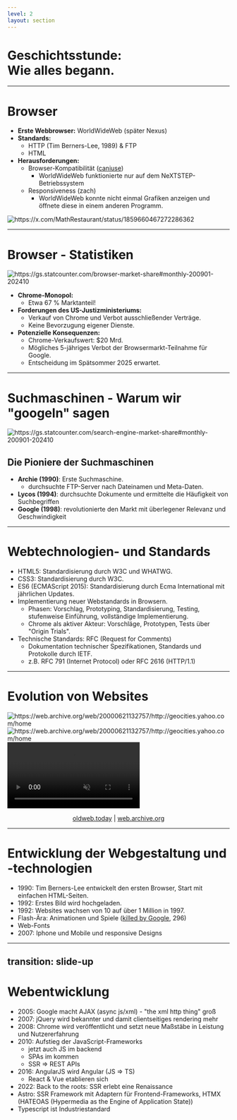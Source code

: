 ```yaml
---
level: 2
layout: section
---
```


<h1>
Geschichtsstunde: <br>Wie alles begann.
</h1>

<!--
# Geschichtsstunde: <br>Wie alles begann
-->

---

# Browser

<div grid="~ cols-2 gap-4">
<div>

* **Erste Webbrowser:** WorldWideWeb (später Nexus)
* **Standards:**
  * HTTP (Tim Berners-Lee, 1989) & FTP
  * HTML
* **Herausforderungen:**
  * Browser-Kompatibilität ([caniuse](https://caniuse.com))
    * WorldWideWeb funktionierte nur auf dem NeXTSTEP-Betriebssystem
  * Responsiveness (zach)
    * WorldWideWeb konnte nicht einmal Grafiken anzeigen und öffnete diese in einem anderen Programm.

</div><div>

<img border="rounded" class="h-95" src="/image-9.png" alt="https://x.com/MathRestaurant/status/1859660467272286362">

<!-- Alternative Display: -->
<!-- ![https://x.com/MathRestaurant/status/1859660467272286362](/image-9.png) -->
<!-- <Tweet id="1859660467272286362" scale="0.60" /> -->

<!-- Alternative Meme: -->
<!-- <img border="rounded" class="h-95" src="/image-11.png" alt="https://x.com/gyorgy_dev/status/1861345694990111152"> -->

</div>
</div>

<!--
# Browser

* **Erste Webbrowser:** WorldWideWeb (später Nexus)
* **Standards:**
  * HTTP (Tim Berners-Lee, 1989) & FTP
  * HTML
* **Herausforderungen:**
  * Browser-Kompatibilität ([caniuse](https://caniuse.com))
    * WorldWideWeb funktionierte nur auf dem NeXTSTEP-Betriebssystem
  * Responsiveness (zach)
    * WorldWideWeb konnte nicht einmal Grafiken anzeigen und öffnete diese in einem anderen Programm.
-->

---

# Browser - Statistiken

<div class="~ grid cols-[auto_1fr] gap-4">
  <div>
    <Browsers />
    <img src="/image-13.png" class="h-80" border="rounded" alt="https://gs.statcounter.com/browser-market-share#monthly-200901-202410">
  </div>

  * **Chrome-Monopol:**
    * Etwa 67 % Marktanteil!
  * **Forderungen des US-Justizministeriums:**
    * Verkauf von Chrome und Verbot ausschließender Verträge.
    * Keine Bevorzugung eigener Dienste.
  * **Potenzielle Konsequenzen:**
    * Chrome-Verkaufswert: $20 Mrd.
    * Mögliches 5-jähriges Verbot der Browsermarkt-Teilnahme für Google.
    * Entscheidung im Spätsommer 2025 erwartet.

</div>

<!-- <v-drag pos="663,206,261,_">
  <div text-center text-3xl border border-main rounded h-40 bg-main>
  </div>
</v-drag> -->

<!--
# Browser - Statistiken

* **Chrome-Monopol:**
  * Etwa 67 % Marktanteil!
* **Forderungen des US-Justizministeriums:**
  * Verkauf von Chrome und Verbot ausschließender Verträge.
  * Keine Bevorzugung eigener Dienste.
* **Potenzielle Konsequenzen:**
  * Chrome-Verkaufswert: $20 Mrd.
  * Mögliches 5-jähriges Verbot der Browsermarkt-Teilnahme für Google.
  * Entscheidung im Spätsommer 2025 erwartet.
-->

---

# Suchmaschinen - Warum wir <span v-mark.blue="1">"googeln"</span> sagen

<div class="~ grid cols-[auto_1fr] gap-4">

<img src="/image-14.png" class="h-80" border="rounded" alt="https://gs.statcounter.com/search-engine-market-share#monthly-200901-202410">

<div v-click="2">

## Die Pioniere der Suchmaschinen

- **Archie (1990)**: Erste Suchmaschine.
  - durchsuchte FTP-Server nach Dateinamen und Meta-Daten.
- **Lycos (1994)**: durchsuchte Dokumente und ermittelte die Häufigkeit von Suchbegriffen
- **Google (1998)**: revolutionierte den Markt mit überlegener Relevanz und Geschwindigkeit

</div>

</div>

<!--
# Suchmaschinen - Warum wir "googeln" sagen

## Die Pioniere der Suchmaschinen

- **Archie (1990)**: Erste Suchmaschine.
  - FTP-Server konnte nach Dateinamen und Meta-Informationen durchsucht werden.
- **Lycos (1994)**: Eine der ersten Suchmaschinen, die Dokumente durchsuchen und die Häufigkeit von Suchbegriffen ermitteln konnte.
- **Google (1998)**: Revolutionierte den Markt mit überlegener Relevanz und Geschwindigkeit, was es zur bevorzugten Suchmaschine machte.
-->

---

# Webtechnologien- und Standards

* HTML5: Standardisierung durch W3C und WHATWG.
* CSS3: Standardisierung durch W3C.
* ES6 (ECMAScript 2015): Standardisierung durch Ecma International mit jährlichen Updates.
* Implementierung neuer Webstandards in Browsern.
  * Phasen: Vorschlag, Prototyping, Standardisierung, Testing, stufenweise Einführung, vollständige Implementierung.
  * Chrome als aktiver Akteur: Vorschläge, Prototypen, Tests über "Origin Trials".
* Technische Standards: RFC (Request for Comments)
  * Dokumentation technischer Spezifikationen, Standards und Protokolle durch IETF.
  * z.B. RFC 791 (Internet Protocol) oder RFC 2616 (HTTP/1.1)

<!--
* HTML5: Standardisierung durch W3C und WHATWG.
* CSS3: Standardisierung durch W3C.
* ES6 (ECMAScript 2015): Standardisierung durch Ecma International mit jährlichen Updates.
* Implementierung neuer Webstandards in Browsern.
  * Phasen: Vorschlag, Prototyping, Standardisierung, Testing, stufenweise Einführung, vollständige Implementierung.
  * Chrome als aktiver Akteur: Vorschläge, Prototypen, Tests über "Origin Trials".
* Technische Standards: RFC (Request for Comments)
  * Dokumentation technischer Spezifikationen, Standards und Protokolle durch IETF.
  * z.B. RFC 791 (Internet Protocol) oder RFC 2616 (HTTP/1.1)
-->

---

# Evolution von Websites

<div grid="~ cols-3 gap-2" m="t-2">

<img border="rounded" src="/image-8.png" alt="https://web.archive.org/web/20000621132757/http://geocities.yahoo.com/home">

<img border="rounded" src="/image-7.png" alt="https://web.archive.org/web/20000621132757/http://geocities.yahoo.com/home">

<video border="rounded" autoplay loop muted playsinline>
    <source src="/20241125-2203-24.8713333.mp4" type="video/mp4">
    Your browser does not support the video tag.
</video>

</div>

<center>

[oldweb.today](https://oldweb.today) | [web.archive.org](https://web.archive.org)

</center>

<!--
1. HTML
2. CSS und Bilder
3. Alles, was man sich erträumen kann
-->

---

# Entwicklung der Webgestaltung und -technologien

- 1990: Tim Berners-Lee entwickelt den ersten Browser, Start mit einfachen HTML-Seiten.
- 1992: Erstes Bild wird hochgeladen.
- 1992: Websites wachsen von 10 auf über 1 Million in 1997.
- Flash-Ära: Animationen und Spiele ([killed by Google](https://killedbygoogle.com), 296)
- Web-Fonts
- 2007: Iphone und Mobile und responsive Designs

<!--
# Entwicklung der Webgestaltung und -technologien

- **Die Geburt des Webs**
  - 1990: Tim Berners-Lee entwickelt den ersten Browser, Start mit einfachen HTML-Seiten.
  - 1992: Erstes Bild wird hochgeladen.

- **Öffentlicher Zugang zum Internet**
  - Mitte der 90er: Internet gewinnt an Bekanntheit.
  - Tools wie GeoCities und FrontPage ermöglichen einfache Webseiten.

- **Technologisches Wachstum**
  - Websites wachsen von 10 (1992) auf über 1 Million (1997).
  - Einführung von JavaScript und CSS.

- **Flash-Ära**
  - Flash bringt Animationen und interaktive Designs, wird aber aus Sicherheits- und Zugänglichkeitsgründen eingestellt.

- **Web 2.0 und soziale Medien**
  - Plattformen wie Myspace, Facebook, Twitter, YouTube und Instagram entstehen.
  - Infinite Scrolling und bessere Video-Funktionen dominieren.

- **Design-Evolution**
  - Einführung von Web-Fonts, flat Design löst Skeuomorphismus ab.

- **Mobile und responsive Designs**
  - Mit dem iPhone (2007) wird responsive Design essenziell.
  - Fokus auf Barrierefreiheit und Inklusivität.

- **Standardisierung und datengetriebenes Design**
  - Adaption von Printdesign-Prinzipien (Klarheit, Hierarchie, Zugänglichkeit).
  - Datengetriebene Ansätze optimieren Benutzerfreundlichkeit.

- **KI- und Template-Ära**
  - Automatisierung von Webdesign durch Templates und KI.
  - Adobe kauft Figma für 20 Milliarden USD.

- **Zukunft des Webdesigns**
  - Verlagerung hin zu UX/UI und Produktdesign.
  - AR, VR und IoT prägen zukünftige Entwicklungen.
-->

---
transition: slide-up
---

# Webentwicklung

* 2005: Google macht AJAX (async js/xml) - "the xml http thing" groß
* 2007: jQuery wird bekannter und damit clientseitiges rendering mehr
* 2008: Chrome wird veröffentlicht und setzt neue Maßstäbe in Leistung und Nutzererfahrung
* 2010: Aufstieg der JavaScript-Frameworks
  * jetzt auch JS im backend
  * SPAs im kommen
  * SSR => REST APIs
* 2016: AngularJS wird Angular (JS => TS)
  * React & Vue etablieren sich
* 2022: Back to the roots: SSR erlebt eine Renaissance
* Astro: SSR Framework mit Adaptern für Frontend-Frameworks, HTMX (HATEOAS (Hypermedia as the Engine of Application State))
* Typescript ist Industriestandard

<!--
# Entwicklung von JavaScript und Webentwicklung

- **2005: Aufstieg von AJAX**
  - Google popularisiert AJAX für serverseitige Kommunikation ohne Seitenreloads.
  - Serverseitiges Rendering dominiert, einfache JavaScript-Tools im Einsatz.
  - Fokus auf Internet Explorer-Kompatibilität.

- **2007: Einführung von jQuery**
  - jQuery vereinfacht DOM-Manipulation und Event-Verarbeitung.
  - Sauberer Code, aber wachsende JavaScript-Bundles.
  - jQuery bleibt bis heute weit verbreitet.

- **2008: Chrome und der Browser-Krieg**
  - Chrome setzt neue Maßstäbe in Leistung und Nutzererfahrung.
  - Webentwicklung wird komplexer durch die vielseitigere Nutzung von JavaScript.

- **2010: Aufstieg der JavaScript-Frameworks**
  - Node.js bringt JavaScript auf den Server.
  - Frameworks wie Backbone und AngularJS fördern SPAs.
  - Wechsel von serverseitigem Rendering zu REST-APIs.

- **2016: Fragmentierung von Frameworks**
  - AngularJS wird durch eine TypeScript-basierte Version ersetzt.
  - React und Vue.js etablieren sich, React dominiert.
  - „JavaScript Fatigue“ durch Tool-Vielfalt.

- **2022: Rückkehr zum Server**
  - Frameworks wie Astro und Quick fördern serverseitiges Rendering.
  - Ziel: performante, schlanke Anwendungen.

- **Moderne Webentwicklung**
  - Hybrid-Tools wie Astro kombinieren statische Generierung und SSR.
  - TypeScript wird Standard, leichte Bibliotheken wie Solid.js unterstützen Interaktivität.
-->
